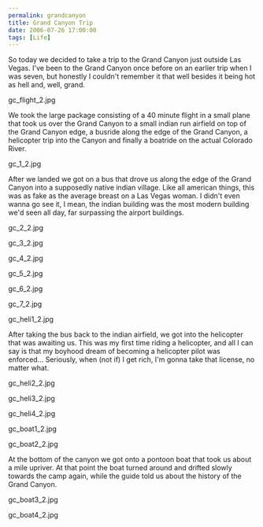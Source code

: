 ```yaml
---
permalink: grandcanyon
title: Grand Canyon Trip
date: 2006-07-26 17:00:00
tags: [Life]
---
```

So today we decided to take a trip to the Grand Canyon just outside Las Vegas. I've been to the Grand Canyon once before on an earlier trip when I was seven, but honestly I couldn't remember it that well besides it being hot as hell and, well, grand.

<!-- more -->

gc_flight_2.jpg

We took the large package consisting of a 40 minute flight in a small plane that took us over the Grand Canyon to a small indian run airfield on top of the Grand Canyon edge, a busride along the edge of the Grand Canyon, a helicopter trip into the Canyon and finally a boatride on the actual Colorado River.

gc_1_2.jpg

After we landed we got on a bus that drove us along the edge of the Grand Canyon into a supposedly native indian village. Like all american things, this was as fake as the average breast on a Las Vegas woman. I didn't even wanna go see it, I mean, the indian building was the most modern building we'd seen all day, far surpassing the airport buildings.

gc_2_2.jpg

gc_3_2.jpg

gc_4_2.jpg

gc_5_2.jpg

gc_6_2.jpg

gc_7_2.jpg

gc_heli1_2.jpg

After taking the bus back to the indian airfield, we got into the helicopter that was awaiting us. This was my first time riding a helicopter, and all I can say is that my boyhood dream of becoming a helicopter pilot was enforced... Seriously, when (not if) I get rich, I'm gonna take that license, no matter what.

gc_heli2_2.jpg

gc_heli3_2.jpg

gc_heli4_2.jpg

gc_boat1_2.jpg

gc_boat2_2.jpg

At the bottom of the canyon we got onto a pontoon boat that took us about a mile upriver. At that point the boat turned around and drifted slowly towards the camp again, while the guide told us about the history of the Grand Canyon.

gc_boat3_2.jpg

gc_boat4_2.jpg
